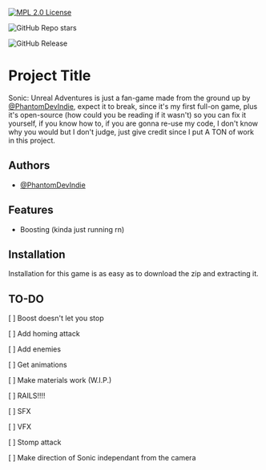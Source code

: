 [![MPL 2.0 License](https://img.shields.io/badge/License-MPL2.0-green.svg)](https://choosealicense.com/licenses/mpl-2.0/)

![GitHub Repo stars](https://img.shields.io/github/stars/PhantomDevIndie/Sonic-UA)


![GitHub Release](https://img.shields.io/github/v/release/PhantomDevIndie/Sonic-UA)

# Project Title

Sonic: Unreal Adventures is just a fan-game made from the ground up by [@PhantomDevIndie](https://github.com/AstroGamesIndie), expect it to break, since it's my first full-on game, plus it's open-source (how could you be reading if it wasn't) so you can fix it yourself, if you know how to, if you are gonna re-use my code, I don't know why you would but I don't judge, just give credit since I put A TON of work in this project.


## Authors

- [@PhantomDevIndie](https://github.com/PhantomDevIndie)


## Features

- Boosting (kinda just running rn)
## Installation

Installation for this game is as easy as to download the zip and extracting it.
## **TO-DO**

[ ] Boost doesn't let you stop

[ ] Add homing attack

[ ] Add enemies

[ ] Get animations

[ ] Make materials work (W.I.P.)

[ ] RAILS!!!!

[ ] SFX

[ ] VFX

[ ] Stomp attack

[ ] Make direction of Sonic independant from the camera
